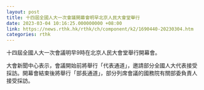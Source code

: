```yaml
---
layout: post
title: 十四屆全國人大一次會議開幕會明早北京人民大會堂舉行
date: 2023-03-04 10:16:25.000000000 +08:00
link: https://news.rthk.hk/rthk/ch/component/k2/1690440-20230304.htm
categories: rthk
---
```


十四屆全國人大一次會議明早9時在北京人民大會堂舉行開幕會。

大會新聞中心表示，會議開始前將舉行「代表通道」，邀請部分全國人大代表接受採訪。開幕會結束後將舉行「部長通道」，部分列席會議的國務院有關部委負責人接受採訪。
